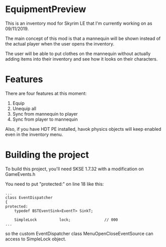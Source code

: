 # EquipmentPreview
This is an inventory mod for Skyrim LE that I'm currently working on as 09/11/2019.

The main concept of this mod is that a mannequin will be shown instead of the actual player when the user opens the inventory.

The user will be able to put clothes on the mannequin without actually adding items into their inventory and see how it looks on their characters.

# Features

There are four features at this moment:
1. Equip
2. Unequip all
3. Sync from mannequin to player
4. Sync from player to mannequin
  
Also, if you have HDT PE installed, havok physics objects will keep enabled even in the inventory menu.

# Building the project

To build this project, you'll need SKSE 1.7.32 with a modification on GameEvents.h

You need to put "protected:" on line 18 like this:

```
...
class EventDispatcher
{
protected:
	typedef BSTEventSink<EventT> SinkT;

	SimpleLock			lock;				// 000
...
```
so the custom EventDispatcher class MenuOpenCloseEventSource can access to SimpleLock object.
